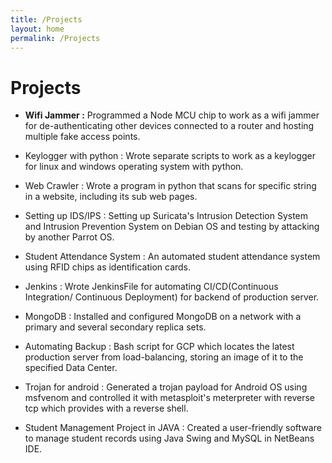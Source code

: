 ```yaml
---
title: /Projects
layout: home
permalink: /Projects
---
```


# Projects

- <strong>Wifi Jammer :</strong> Programmed a Node MCU chip to work as a wifi jammer for de-authenticating other devices connected to a router and hosting multiple fake access points. 

- Keylogger with python : Wrote separate scripts to work as a keylogger for linux and windows operating system with python. 

- Web Crawler : Wrote a program in python that scans for specific string in a website, including its sub web pages.

- Setting up IDS/IPS : Setting up Suricata's Intrusion Detection System and Intrusion Prevention System on Debian OS and testing by attacking by another Parrot OS.

- Student Attendance System : An automated student attendance system using RFID chips as identification cards.

- Jenkins : Wrote JenkinsFile for automating CI/CD(Continuous Integration/ Continuous Deployment) for backend of production server.

- MongoDB : Installed and configured MongoDB on a network with a primary and several secondary replica sets.

- Automating Backup : Bash script for GCP which locates the latest production server from load-balancing, storing an image of it to the specified Data Center.

- Trojan for android : Generated a trojan payload for Android OS using msfvenom and controlled it with metasploit's meterpreter with reverse tcp which provides with a 
reverse shell.

- Student Management Project in JAVA : Created a user-friendly software to manage student records using Java Swing and MySQL in NetBeans IDE.
